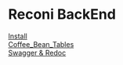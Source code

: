 # Reconi BackEnd

[Install](./docs/Install.md)<br>
[Coffee_Bean_Tables](./docs/Coffee_Bean_Tables.md)<br>
[Swagger & Redoc](./docs/Swagger&Redoc.md)<br>
